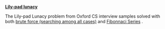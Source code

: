 <b>
  <a href="http://www.cs.ox.ac.uk/admissions/undergraduate/how_to_apply/sample_interview_problems.html">Lily-pad lunacy</a>
</b>

<p>
  The Lily-pad Lunacy problem from Oxford CS interview samples solved with both 
  <a href="https://github.com/timothymahajan/Interesting-Stuff/blob/master/Lily-pad%20Lunacy/Lily-pad%20lunacy%20with%20brute%20force.sql">brute force (searching among all cases)</a>  
  and 
  <a href="https://github.com/timothymahajan/Interesting-Stuff/blob/master/Lily-pad%20Lunacy/Lily-pad%20lunacy%20with%20Fibonacci.sql">Fibonnaci Series</a> .
